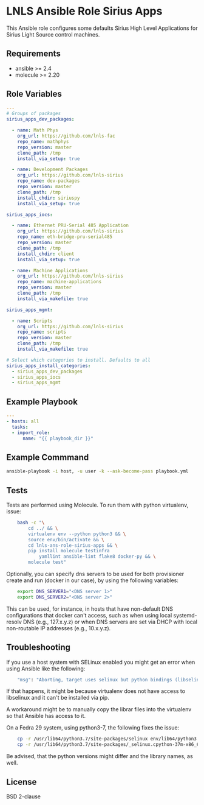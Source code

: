 LNLS Ansible Role Sirius Apps
=============================

This Ansible role configures some defaults Sirius High Level Applications for Sirius Light Source control machines.

## Requirements

- ansible >= 2.4
- molecule >= 2.20

## Role Variables

```yaml
---
# Groups of packages
sirius_apps_dev_packages:

  - name: Math Phys
    org_url: https://github.com/lnls-fac
    repo_name: mathphys
    repo_version: master
    clone_path: /tmp
    install_via_setup: true

  - name: Development Packages
    org_url: https://github.com/lnls-sirius
    repo_name: dev-packages
    repo_version: master
    clone_path: /tmp
    install_chdir: siriuspy
    install_via_setup: true

sirius_apps_iocs:

  - name: Ethernet PRU-Serial 485 Application
    org_url: https://github.com/lnls-sirius
    repo_name: eth-bridge-pru-serial485
    repo_version: master
    clone_path: /tmp
    install_chdir: client
    install_via_setup: true

  - name: Machine Applications
    org_url: https://github.com/lnls-sirius
    repo_name: machine-applications
    repo_version: master
    clone_path: /tmp
    install_via_makefile: true

sirius_apps_mgmt:

  - name: Scripts
    org_url: https://github.com/lnls-sirius
    repo_name: scripts
    repo_version: master
    clone_path: /tmp
    install_via_makefile: true

# Select which categories to install. Defaults to all
sirius_apps_install_categories:
  - sirius_apps_dev_packages
  - sirius_apps_iocs
  - sirius_apps_mgmt
```

## Example Playbook

```yaml
---
- hosts: all
  tasks:
  - import_role:
      name: "{{ playbook_dir }}"
```

## Example Commmand

```bash
ansible-playbook -i host, -u user -k --ask-become-pass playbook.yml
```

## Tests

Tests are performed using Molecule. To run them with python virtualenv, issue:

```bash
    bash -c "\
        cd ../ && \
        virtualenv env --python python3 && \
        source env/bin/activate && \
        cd lnls-ans-role-sirius-apps && \
        pip install molecule testinfra
            yamllint ansible-lint flake8 docker-py && \
        molecule test"
```

Optionally, you can specify dns servers to be used for both
provisioner create and run (docker in our case), by using
the following variables:


```bash
    export DNS_SERVER1="<DNS server 1>"
    export DNS_SERVER2="<DNS server 2>"
```

This can be used, for instance, in hosts that have non-default
DNS configurations that docker can't access, such as when
using local systemd-resolv DNS (e.g., 127.x.y.z) or when DNS
servers are set via DHCP with local non-routable IP addresses
(e.g., 10.x.y.z).

## Troubleshooting

If you use a host system with SELinux enabled you might get an error when using
Ansible like the following:

```bash
    "msg": "Aborting, target uses selinux but python bindings (libselinux-python) aren't installed!"
```

If that happens, it might be because virtualenv does not have access to libselinux
and it can't be installed via pip.

A workaround might be to manually copy the librar files into the virtualenv
so that Ansible has access to it.

On a Fedra 29 system, using python3-7, the following fixes the issue:

```bash
    cp -r /usr/lib64/python3.7/site-packages/selinux env/lib64/python3.7/site-packages/
    cp -r /usr/lib64/python3.7/site-packages/_selinux.cpython-37m-x86_64-linux-gnu.so env/lib64/python3.7/site-packages/
```

Be advised, that the python versions might differ and the library names, as well.

## License

BSD 2-clause
